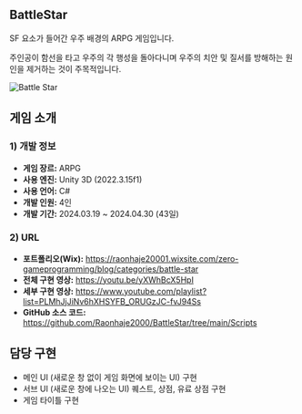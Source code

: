 ## BattleStar

SF 요소가 들어간 우주 배경의 ARPG 게임입니다.

주인공이 함선을 타고 우주의 각 행성을 돌아다니며 우주의 치안 및 질서를 방해하는 원인을 제거하는 것이 주목적입니다.


![Battle Star ](https://github.com/Raonhaje2000/BattleStar/assets/81238355/a8dac159-9e89-4a22-90a9-048ea7cc2831)


## 게임 소개

### 1) 개발 정보
+ **게임 장르:** ARPG
+ **사용 엔진:** Unity 3D (2022.3.15f1)
+ **사용 언어:** C#
+ **개발 인원:** 4인
+ **개발 기간:** 2024.03.19 ~ 2024.04.30 (43일)

### 2) URL
+ **포트폴리오(Wix):** https://raonhaje20001.wixsite.com/zero-gameprogramming/blog/categories/battle-star
+ **전체 구현 영상:** https://youtu.be/yXWhBcX5HpI
+ **세부 구현 영상:** https://www.youtube.com/playlist?list=PLMhJjJiNv6hXHSYFB_ORUGzJC-fvJ94Ss
+ **GitHub 소스 코드:** https://github.com/Raonhaje2000/BattleStar/tree/main/Scripts


## 담당 구현

+ 메인 UI (새로운 창 없이 게임 화면에 보이는 UI) 구현
+ 서브 UI (새로운 창에 나오는 UI) 퀘스트, 상점, 유료 상점 구현
+ 게임 타이틀 구현
